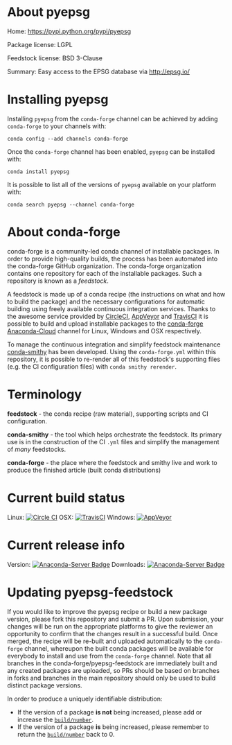 About pyepsg
============

Home: https://pypi.python.org/pypi/pyepsg

Package license: LGPL

Feedstock license: BSD 3-Clause

Summary: Easy access to the EPSG database via http://epsg.io/



Installing pyepsg
=================

Installing `pyepsg` from the `conda-forge` channel can be achieved by adding `conda-forge` to your channels with:

```
conda config --add channels conda-forge
```

Once the `conda-forge` channel has been enabled, `pyepsg` can be installed with:

```
conda install pyepsg
```

It is possible to list all of the versions of `pyepsg` available on your platform with:

```
conda search pyepsg --channel conda-forge
```



About conda-forge
=================

conda-forge is a community-led conda channel of installable packages.
In order to provide high-quality builds, the process has been automated into the
conda-forge GitHub organization. The conda-forge organization contains one repository
for each of the installable packages. Such a repository is known as a *feedstock*.

A feedstock is made up of a conda recipe (the instructions on what and how to build
the package) and the necessary configurations for automatic building using freely
available continuous integration services. Thanks to the awesome service provided by
[CircleCI](https://circleci.com/), [AppVeyor](http://www.appveyor.com/)
and [TravisCI](https://travis-ci.org/) it is possible to build and upload installable
packages to the [conda-forge](https://anaconda.org/conda-forge)
[Anaconda-Cloud](http://docs.anaconda.org/) channel for Linux, Windows and OSX respectively.

To manage the continuous integration and simplify feedstock maintenance
[conda-smithy](http://github.com/conda-forge/conda-smithy) has been developed.
Using the ``conda-forge.yml`` within this repository, it is possible to re-render all of
this feedstock's supporting files (e.g. the CI configuration files) with ``conda smithy rerender``.


Terminology
===========

**feedstock** - the conda recipe (raw material), supporting scripts and CI configuration.

**conda-smithy** - the tool which helps orchestrate the feedstock.
                   Its primary use is in the construction of the CI ``.yml`` files
                   and simplify the management of *many* feedstocks.

**conda-forge** - the place where the feedstock and smithy live and work to
                  produce the finished article (built conda distributions)

Current build status
====================

Linux: [![Circle CI](https://circleci.com/gh/conda-forge/pyepsg-feedstock.svg?style=shield)](https://circleci.com/gh/conda-forge/pyepsg-feedstock)
OSX: [![TravisCI](https://travis-ci.org/conda-forge/pyepsg-feedstock.svg?branch=master)](https://travis-ci.org/conda-forge/pyepsg-feedstock)
Windows: [![AppVeyor](https://ci.appveyor.com/api/projects/status/github/conda-forge/pyepsg-feedstock?svg=True)](https://ci.appveyor.com/project/conda-forge/pyepsg-feedstock/branch/master)

Current release info
====================
Version: [![Anaconda-Server Badge](https://anaconda.org/conda-forge/pyepsg/badges/version.svg)](https://anaconda.org/conda-forge/pyepsg)
Downloads: [![Anaconda-Server Badge](https://anaconda.org/conda-forge/pyepsg/badges/downloads.svg)](https://anaconda.org/conda-forge/pyepsg)


Updating pyepsg-feedstock
=========================

If you would like to improve the pyepsg recipe or build a new
package version, please fork this repository and submit a PR. Upon submission,
your changes will be run on the appropriate platforms to give the reviewer an
opportunity to confirm that the changes result in a successful build. Once
merged, the recipe will be re-built and uploaded automatically to the
`conda-forge` channel, whereupon the built conda packages will be available for
everybody to install and use from the `conda-forge` channel.
Note that all branches in the conda-forge/pyepsg-feedstock are
immediately built and any created packages are uploaded, so PRs should be based
on branches in forks and branches in the main repository should only be used to
build distinct package versions.

In order to produce a uniquely identifiable distribution:
 * If the version of a package **is not** being increased, please add or increase
   the [``build/number``](http://conda.pydata.org/docs/building/meta-yaml.html#build-number-and-string).
 * If the version of a package **is** being increased, please remember to return
   the [``build/number``](http://conda.pydata.org/docs/building/meta-yaml.html#build-number-and-string)
   back to 0.
